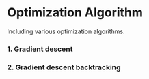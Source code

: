 # Optimization Algorithm
Including various optimization algorithms.
### 1. Gradient descent
### 2. Gradient descent backtracking
